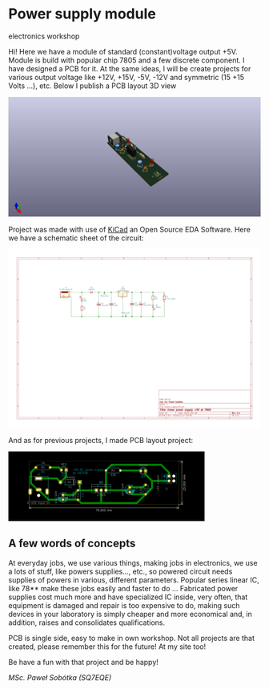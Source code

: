 # Power supply module
electronics workshop

Hi! Here we have a module of standard (constant)voltage output +5V. Module is build with popular chip 7805 and a few discrete component. I have designed a PCB for it. At the same ideas, I will be create projects for various output voltage like +12V, +15V, -5V, -12V and symmetric (15 +15 Volts ...), etc. Below I publish a PCB layout 3D view

![pict. 1](https://github.com/majsterklepka/lab1/raw/master/power_supply_5V/drawings/powersupply5V.png "Power Supply Module 3D view")

Project was made with use of [KiCad](http://http://kicad-pcb.org/ "KiCad an Open Source EDA Software") an Open Source EDA Software. Here we have a schematic sheet of the circuit:

![pict. 2](https://github.com/majsterklepka/lab1/raw/master/power_supply_5V/drawings/powersupply5V-sheet.png "Schematic Sheet of Power Supply Module") 

And as for previous projects, I made PCB layout project:

![pict. 3](https://github.com/majsterklepka/lab1/raw/master/power_supply_5V/drawings/powersupply5V-brd.png "PCB layout of Power Supply Module")

## A few words of concepts

At everyday jobs, we use various things, making jobs in electronics, we use a lots of stuff, like powers supplies..., etc., so powered circuit needs supplies of powers in various, different parameters. Popular series linear IC, like 78\*\* make these jobs easily and faster to do ... Fabricated power supplies cost much more and have specialized IC inside, very often, that equipment is damaged and repair is too expensive to do, making such devices in your laboratory is simply cheaper and more economical and, in addition, raises and consolidates qualifications.

PCB is single side, easy to make in own workshop. Not all projects are that created, please remember this for the future! At my site too!

Be have a fun with that project and be happy!

_MSc. Paweł Sobótka (SQ7EQE)_ 

